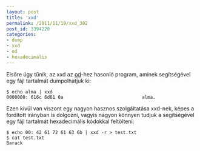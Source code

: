 ```yaml
---
layout: post
title: 'xxd'
permalink: /2011/11/19/xxd_382
post_id: 3394220
categories: 
- dump
- xxd
- od
- hexadecimális
---
```


Elsőre úgy tűnik, az xxd az 
[od](/2010/03/20/dump)-hez hasonló program, aminek segítségével egy fájl tartalmát dumpolhatjuk ki:

```
$ echo alma | xxd
0000000: 616c 6d61 0a                             alma.
```

Ezen kívül van viszont egy nagyon hasznos szolgáltatása xxd-nek, képes a fordított irányban is dolgozni, vagyis nagyon könnyen tudjuk a segítségével egy fájl tartalmát hexadecimális kódokkal feltölteni:

```
$ echo 00: 42 61 72 61 63 6b | xxd -r > test.txt
$ cat test.txt
Barack
```